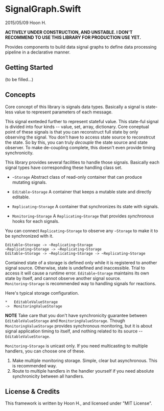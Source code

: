 SignalGraph.Swift
=====================
2015/05/09
Hoon H.


**ACTIVELY UNDER CONSTRUCTION, AND UNSTABLE. I DON'T RECOMMEND TO USE THIS LIBRARY FOR PRODUCTION USE YET.**



Provides components to build data signal graphs to define data processing pipeline in
a declarative manner.





Getting Started
---------------

(to be filled...)








Concepts
--------

Core concept of this library is signals data types. Basically a signal is state-less
value to represent parameters of each message.

This signal exnteded further to represent stateful value. This state-ful signal is
divided into four kinds -- value, set, array, dictionary. Core coneptual point of
these signals is that you can reconstruct full state by only observing the signal.
You don't have to access state source to reconstrcut the state. So by this, you can
truly *decouple* the state source and state observer. To make de-coupling complete,
this doesn't even provide timing synchronicity.

This library provides several facilities to handle those signals. Basically each 
signal types have corresponding these handling class set.

-	`~Storage`		Abstract class of read-only container that can 
				produce mutating signals.

-	`Editable~Storage`	A container that keeps a mutable state and directly 
				editable.

-	`Replicating~Storage`	A container that synchronizes its state with signals.

-	`Monitoring~Storage`	A `Replicating~Storage` that provides *synchronous*
				hooks for each signals. 

You can connect `Replicating~Storage` to observe any `~Storage` to make it to be 
synchronized with it. 

	Editable~Storage -> ~Replicating~Storage
	~Replicating~Storage -> ~Replicating~Storage
	Editable~Storage -> ~Replicating~Storage -> ~Replicating~Storage

Contained state of a storage is defined only while it is registered to another signal
source. Otherwise, state is undefined and inaccessible. Trial to access it will cause
a runtime error.
`Editable~Storage` maintains its own state by itself, and cannot observe another 
signal source.
`Monitoring~Storage` is recommended way to handling signals for reactions. 

Here's typical storage configuration.

	*	EditableValueStorage		
	->	MonitoringValueStorage

**NOTE**	Take care that you don't have synchronicity guarantee between 
		`EditableValueStorage` and `MonitoringValueStorage`. Though 
		`MonitoringValueStorage` provides synchronous monitoring, but it is
		about signal application timing to itself, and nothing related to 
		its source -- `EditableValueStorage`.

`Monitoring~Storage` is unicast only. If you need multicasting to multiple handlers,
you can choose one of these.

1.	Make multiple monitoring storage. Simple, clear but asynchronous.
	This is recommended way. 
2.	Route to multiple handlers in the handler yourself if you need absolute 
	synchronicity between all handlers.










License & Credits
-----------------
This framework is written by Hoon H., and licensed under "MIT License".













